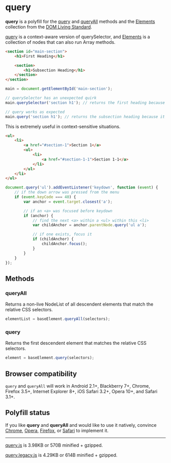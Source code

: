 # query

**query** is a polyfill for the [query] and [queryAll] methods and the [Elements] collection from the [DOM Living Standard].

[query] is a context-aware version of querySelector, and [Elements] is a collection of nodes that can also run Array methods.

```html
<section id="main-section">
	<h1>First Heading</h1>

	<section>
		<h1>Subsection Heading</h1>
	</section>
</section>
```

```js
main = document.getElementById('main-section');

// querySelector has an unexpected quirk
main.querySelector('section h1'); // returns the first heading because it technically matches

// query works as expected
main.query('section h1'); // returns the subsection heading because it is context-aware
```

This is extremely useful in context-sensitive situations.

```html
<ul>
	<li>
		<a href="#section-1">Section 1</a>
		<ul>
			<li>
				<a href="#section-1-1">Section 1-1</a>
			</li>
		</ul>
	</li>
</ul>
```

```js
document.query('ul').addEventListener('keydown', function (event) {
	// if the down arrow was pressed from the menu
	if (event.keyCode === 40) {
		var anchor = event.target.closest('a');

		// if an <a> was focused before keydown
		if (anchor) {
			// find the next <a> within a <ul> within this <li>
			var childAnchor = anchor.parentNode.query('ul a');

			// if one exists, focus it
			if (childAnchor) {
				childAnchor.focus();
			}
		}
	}
});
```

## Methods

### queryAll

Returns a non-live NodeList of all descendent elements that match the relative CSS selectors.

```js
elementList = baseElement.queryAll(selectors);
```

### query

Returns the first descendent element that matches the relative CSS selectors.

```js
element = baseElement.query(selectors);
```

## Browser compatibility

`query` and `queryAll` will work in Android 2.1+, Blackberry 7+, Chrome, Firefox 3.5+, Internet Explorer 8+, iOS Safari 3.2+, Opera 10+, and Safari 3.1+.

## Polyfill status

If you like **query** and **queryAll** and would like to use it natively, convince [Chrome](https://code.google.com/p/chromium/issues/entry), [Opera](https://bugs.opera.com/wizard/), [Firefox](https://bugzilla.mozilla.org/enter_bug.cgi?format=guided), or [Safari](https://bugs.webkit.org/enter_bug.cgi) to implement it.

---

[query.js](/query.js) is 3.98KB or 570B minified + gzipped.

[query.legacy.js](/query.legacy.js) is 4.29KB or 614B minified + gzipped.

[Elements]: https://dom.spec.whatwg.org/#element-collections
[DOM Living Standard]: http://dom.spec.whatwg.org/
[query]: http://dom.spec.whatwg.org/#dom-parentnode-query
[queryAll]: http://dom.spec.whatwg.org/#dom-parentnode-queryall
